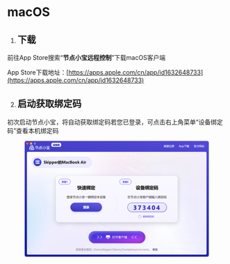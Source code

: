 # macOS

1. ## 下载

前往App Store搜索“**节点小宝远程控制**”下载macOS客户端

App Store下载地址：[https://apps.apple.com/cn/app/id1632648733](https://apps.apple.com/cn/app/id1632648733)

2. ## 启动获取绑定码

初次启动节点小宝，将自动获取绑定码若您已登录，可点击右上角菜单“设备绑定码”查看本机绑定码

<figure><img src="../../.gitbook/assets/image (65).png" alt=""><figcaption></figcaption></figure>
